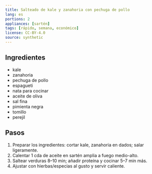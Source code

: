 ```yaml
---
title: Salteado de kale y zanahoria con pechuga de pollo
lang: es
portions: 2
appliances: [sartén]
tags: [rápido, semana, económico]
license: CC-BY-4.0
source: synthetic
---
```

## Ingredientes
- kale
- zanahoria
- pechuga de pollo
- espagueti
- nata para cocinar
- aceite de oliva
- sal fina
- pimienta negra
- tomillo
- perejil

## Pasos
1. Preparar los ingredientes: cortar kale, zanahoria en dados; salar ligeramente.
2. Calentar 1 cda de aceite en sartén amplia a fuego medio-alto.
3. Saltear verduras 8–10 min; añadir proteína y cocinar 5–7 min más.
4. Ajustar con hierbas/especias al gusto y servir caliente.
